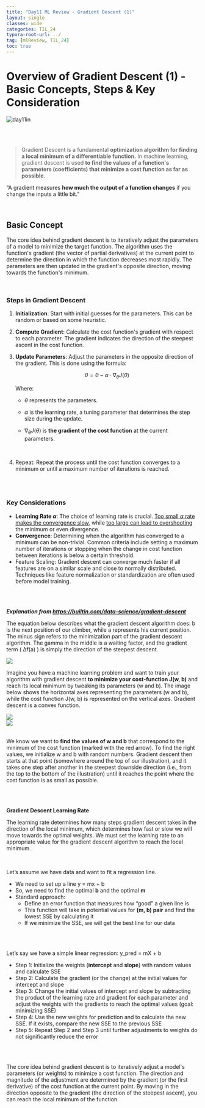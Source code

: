 ```yaml
---
title: "Day11 ML Review - Gradient Descent (1)"
layout: single
classes: wide
categories: TIL_24
typora-root-url: ../
tag: [mlReview, TIL_24]
toc: true
---
```


# Overview of Gradient Descent (1) - Basic Concepts, Steps & Key Consideration

<img src="/blog/images/2024-05-28-TIL24_Day11/468E21DA-2133-4F40-851E-9DF4C50AC71B.jpeg" alt="day11in">

<br><br>

> Gradient Descent is a fundamental **optimization algorithm for finding a local minimum of a differentiable function.** In machine learning, gradient descent is used **to find the values of a function's parameters (coefficients) that minimize a cost function as far as possible**.

“A gradient measures **how much the output of a function changes** if you change the inputs a little bit.”

<br>

## Basic Concept

The core idea behind gradient descent is to iteratively adjust the parameters of a model to minimize the target function. The algorithm uses the function's gradient (the vector of partial derivatives) at the current point to determine the direction in which the function decreases most rapidly. The parameters are then updated in the gradient's opposite direction, moving towards the function's minimum.

<br>

### **Steps in Gradient Descent**

1. **Initialization**: Start with initial guesses for the parameters. This can be random or based on some heuristic.

2. **Compute Gradient**: Calculate the cost function's gradient with respect to each parameter. The gradient indicates the direction of the steepest ascent in the cost function.

3. **Update Parameters**: Adjust the parameters in the opposite direction of the gradient. This is done using the formula:

   <center>

   $$
   \theta = \theta - \alpha \cdot \nabla_\theta J(\theta)
   $$

   </center>

   Where:
      - $\theta$ represents the parameters.

      - $\alpha$ is the learning rate, a tuning parameter that determines the step size during the update.

      - $\nabla_\theta J(\theta)$ is **the gradient of the cost function** at the current parameters. 

        <br>

4. Repeat: Repeat the process until the cost function converges to a minimum or until a maximum number of iterations is reached.

<br><br>

### **Key Considerations**

- **Learning Rate $\alpha$**: The choice of learning rate is crucial. <u>Too small $\alpha$ rate makes the convergence slow</u>, while <u>too large can lead to overshooting</u> the minimum or even divergence.
- **Convergence**: Determining when the algorithm has converged to a minimum can be non-trivial. Common criteria include setting a maximum number of iterations or stopping when the change in cost function between iterations is below a certain threshold.  
- Feature Scaling: Gradient descent can converge much faster if all features are on a similar scale and close to normally distributed. Techniques like feature normalization or standardization are often used before model training. 

<br><br>

***Explanation from <https://builtin.com/data-science/gradient-descent>***

The equation below describes what the gradient descent algorithm does: b is the next position of our climber, while a represents his current position. The minus sign refers to the minimization part of the gradient descent algorithm. The gamma in the middle is a waiting factor, and the gradient term ( Δf(a) ) is simply the direction of the steepest descent.



<img src="/blog/images/2024-05-28-TIL24_Day11/image-20240531133507189.png">



<br>

Imagine you have a machine learning problem and want to train your algorithm with gradient descent **to minimize your cost-function J(w, b)** and reach its local minimum by tweaking its parameters (w and b). The image below shows the horizontal axes representing the parameters (w and b), while the cost function J(w, b) is represented on the vertical axes. Gradient descent is a convex function.<br>

<img src="/blog/images/2024-05-28-TIL24_Day11/image-20240531133535995.png">

<br>

<img src="/blog/images/2024-05-28-TIL24_Day11/image-20240531133543158.png">

<br>We know we want to **find the values of w and b** that correspond to the minimum of the cost function (marked with the red arrow). To find the right values, we initialize w and b with random numbers. Gradient descent then starts at that point (somewhere around the top of our illustration), and it takes one step after another in the steepest downside direction (i.e., from the top to the bottom of the illustration) until it reaches the point where the cost function is as small as possible.

<br><br>



**Gradient Descent Learning Rate**

The learning rate determines how many steps gradient descent takes in the direction of the local minimum, which determines how fast or slow we will move towards the optimal weights. We must set the learning rate to an appropriate value for the gradient descent algorithm to reach the local minimum. 

<br>

Let’s assume we have data and want to fit a regression line.

- We need to set up a line y = mx + b
- So, we need to find the optimal **b** and the optimal **m**
- Standard approach:
  - Define an error function that measures how “good” a given line is
  - This function will take in potential values for **(m, b) pair** and find the lowest SSE by calculating it
  - If we minimize the SSE, we will get the best line for our data

<br><br>



Let’s say we have a simple linear regression: y_pred = mX + b

- Step 1: Initialize the weights (**intercept** and **slope**) with random values and calculate SSE
- Step 2: Calculate the gradient (or the change) at the initial values for intercept and slope
- Step 3: Change the initial values of intercept and slope by subtracting the product of the learning rate and gradient for each parameter and adjust the weights with the gradients to reach the optimal values (goal: minimizing SSE)
- Step 4: Use the new weights for prediction and to calculate the new SSE. If it exists, compare the new SSE to the previous SSE
- Step 5: Repeat Step 2 and Step 3 until further adjustments to weights do not significantly reduce the error

<br><br>



The core idea behind gradient descent is to iteratively adjust a model's parameters (or weights) to minimize a cost function. The direction and magnitude of the adjustment are determined by the gradient (or the first derivative) of the cost function at the current point. By moving in the direction opposite to the gradient (the direction of the steepest ascent), you can reach the local minimum of the function.
